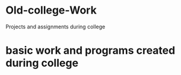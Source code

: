 # Old-college-Work
Projects and assignments during college
# basic work and programs created during college
